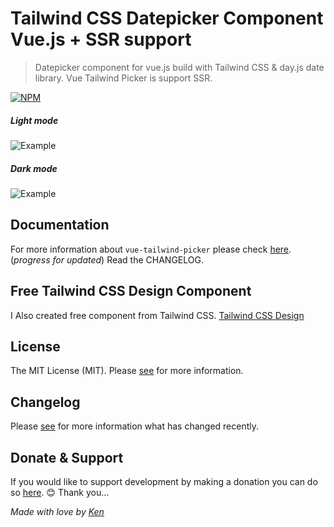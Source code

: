 # Tailwind CSS Datepicker Component Vue.js + SSR support
>Datepicker component for vue.js build with Tailwind CSS & day.js date library.
> Vue Tailwind Picker is support SSR.

[![NPM](https://nodei.co/npm/vue-tailwind-picker.png?compact=true)](https://www.npmjs.com/package/vue-tailwind-picker)

##### Light mode
![Example](https://raw.githubusercontent.com/kenhyuwa/vue-tailwind-picker/master/vue-tailwind-picker.gif)

##### Dark mode
![Example](https://raw.githubusercontent.com/kenhyuwa/vue-tailwind-picker/master/vue-tailwind-picker-dark.png)

## Documentation
For more information about `vue-tailwind-picker` please check [here](https://vue-tailwind-picker.netlify.app).(_progress for updated_)
Read the CHANGELOG.

## Free Tailwind CSS Design Component
I Also created free component from Tailwind CSS.
[Tailwind CSS Design](https://tailwindesign.com)

## License

The MIT License (MIT). Please [see](http://opensource.org/licenses/MIT) for more information.

## Changelog

Please [see](CHANGELOG.md) for more information what has changed recently.

## Donate & Support

If you would like to support development by making a donation you can do so [here](https://paypal.me/kenhyuwa/5usd). &#x1F60A;
Thank you...

_Made with love by [Ken](https://facebook.com/diaddemi)_
